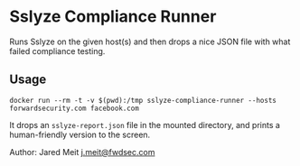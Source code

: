# Sslyze Compliance Runner

Runs Sslyze on the given host(s) and then drops a nice JSON file with what failed compliance testing.

## Usage
`docker run --rm -t -v $(pwd):/tmp sslyze-compliance-runner --hosts forwardsecurity.com facebook.com`

It drops an `sslyze-report.json` file in the mounted directory, and prints a human-friendly version to the screen.

Author: Jared Meit <j.meit@fwdsec.com>